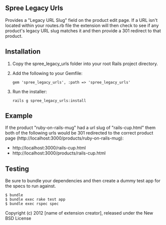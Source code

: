 Spree Legacy Urls
-------

Provides a "Legacy URL Slug" field on the product edit page. If a URL isn't 
located within your routes.rb file the extension will then check to see if 
any product's legacy URL slug matches it and then provide a 301 redirect to 
that product.

Installation
-------

1. Copy the spree_legacy_urls folder into your root Rails project directory.
2. Add the following to your Gemfile:

	`gem 'spree_legacy_urls', :path => 'spree_legacy_urls'`
3. Run the installer:

	`rails g spree_legacy_urls:install`

Example
-------

If the product "ruby-on-rails-mug" had a url slug of "rails-cup.html" them both 
of the following urls would be 301 redirected to the correct product 
page (http://localhost:3000/products/ruby-on-rails-mug):

* http://localhost:3000/rails-cup.html
* http://localhost:3000/products/rails-cup.html

Testing
-------

Be sure to bundle your dependencies and then create a dummy test app for the specs to run against.

    $ bundle
    $ bundle exec rake test app
    $ bundle exec rspec spec

Copyright (c) 2012 [name of extension creator], released under the New BSD License
